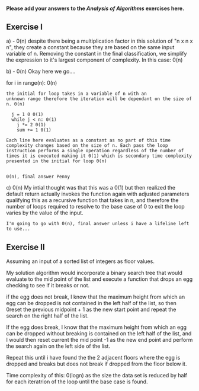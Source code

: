 #### Please add your answers to the **_Analysis of Algorithms_** exercises here.

## Exercise I

a) - 0(n)
despite there being a multiplication factor in this solution of "n x n x n", they create a constant because they are based on the same input variable of n. Removing the constant in the final classification, we simplify the expression to it's largest component of complexity. In this case: 0(n)

b) - 0(n)
Okay here we go....

for i in range(n): 0(n)

    the initial for loop takes in a variable of n with an
    unknown range therefore the iteration will be dependant on the size of n. 0(n)

      j = 1 0 0(1)
      while j < n: 0(1)
        j *= 2 0(1)
        sum += 1 0(1)

    Each line here evaluates as a constant as no part of this time complexity changes based on the size of n. Each pass the loop instruction performs a single operation regardless of the number of times it is executed making it 0(1) which is secondary time complexity presented in the initial for loop 0(n)


    0(n), final answer Penny

c) 0(n)
My intial thought was that this was a 0(1) but then realized the default return actually invokes the function again with adjusted parameters qualifying this as a recursive function that takes in n, and therefore the number of loops required to resolve to the base case of 0 to exit the loop varies by the value of the input.

    I'm going to go with 0(n), final answer unless i have a lifeline left to use...

## Exercise II

Assuming an input of a sorted list of integers as floor values.

My solution algorithm would incorporate a binary search tree that would evaluate to the mid point of the list and execute a function that drops an egg checking to see if it breaks or not.

if the egg does not break, I know that the maximum height from which an egg can be dropped is not contained in the left half of the list, so then 0reset the previous midpoint + 1 as the new start point and repeat the search on the right half of the list.

If the egg does break, I know that the maximum height from which an egg can be dropped without breaking is contained on the left half of the list, and I would then reset current the mid point -1 as the new end point and perform the search again on the left side of the list.

Repeat this until i have found the the 2 adjacent floors where the egg is dropped and breaks but does not break if dropped from the floor below it.

Time complexity of this: 0(logn) as the size the data set is reduced by half for each iteratrion of the loop until the base case is found.
